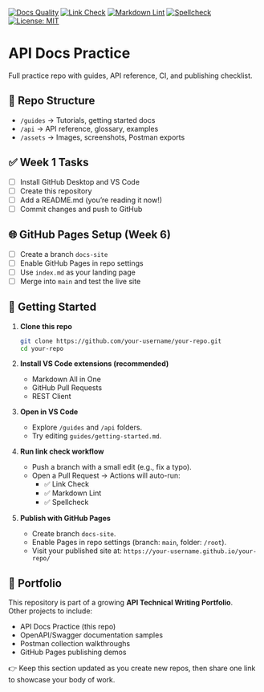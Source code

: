 <!-- Update `your-username/your-repo` after pushing to GitHub -->

[![Docs Quality](https://img.shields.io/badge/docs-quality-green)](https://github.com/your-username/your-repo/actions)
[![Link Check](https://img.shields.io/github/actions/workflow/status/your-username/your-repo/link-check.yml?label=Link%20Check)](https://github.com/your-username/your-repo/actions/workflows/link-check.yml)
[![Markdown Lint](https://img.shields.io/github/actions/workflow/status/your-username/your-repo/markdownlint.yml?label=Markdown%20Lint)](https://github.com/your-username/your-repo/actions/workflows/markdownlint.yml)
[![Spellcheck](https://img.shields.io/github/actions/workflow/status/your-username/your-repo/spellcheck.yml?label=Spellcheck)](https://github.com/your-username/your-repo/actions/workflows/spellcheck.yml)
[![License: MIT](https://img.shields.io/badge/License-MIT-green.svg)](LICENSE)

# API Docs Practice

Full practice repo with guides, API reference, CI, and publishing checklist.

## 📂 Repo Structure
- `/guides` → Tutorials, getting started docs
- `/api` → API reference, glossary, examples
- `/assets` → Images, screenshots, Postman exports

## ✅ Week 1 Tasks
- [ ] Install GitHub Desktop and VS Code
- [ ] Create this repository
- [ ] Add a README.md (you’re reading it now!)
- [ ] Commit changes and push to GitHub

## 🌐 GitHub Pages Setup (Week 6)
- [ ] Create a branch `docs-site`
- [ ] Enable GitHub Pages in repo settings
- [ ] Use `index.md` as your landing page
- [ ] Merge into `main` and test the live site

## 🚀 Getting Started

1. **Clone this repo**
   ```bash
   git clone https://github.com/your-username/your-repo.git
   cd your-repo
   ```

2. **Install VS Code extensions (recommended)**
   - Markdown All in One
   - GitHub Pull Requests
   - REST Client

3. **Open in VS Code**
   - Explore `/guides` and `/api` folders.
   - Try editing `guides/getting-started.md`.

4. **Run link check workflow**
   - Push a branch with a small edit (e.g., fix a typo).
   - Open a Pull Request → Actions will auto-run:
     - ✅ Link Check
     - ✅ Markdown Lint
     - ✅ Spellcheck

5. **Publish with GitHub Pages**
   - Create branch `docs-site`.
   - Enable Pages in repo settings (branch: `main`, folder: `/root`).
   - Visit your published site at: `https://your-username.github.io/your-repo/`

## 🌟 Portfolio

This repository is part of a growing **API Technical Writing Portfolio**.  
Other projects to include:
- API Docs Practice (this repo)
- OpenAPI/Swagger documentation samples
- Postman collection walkthroughs
- GitHub Pages publishing demos

👉 Keep this section updated as you create new repos, then share one link to showcase your body of work.
